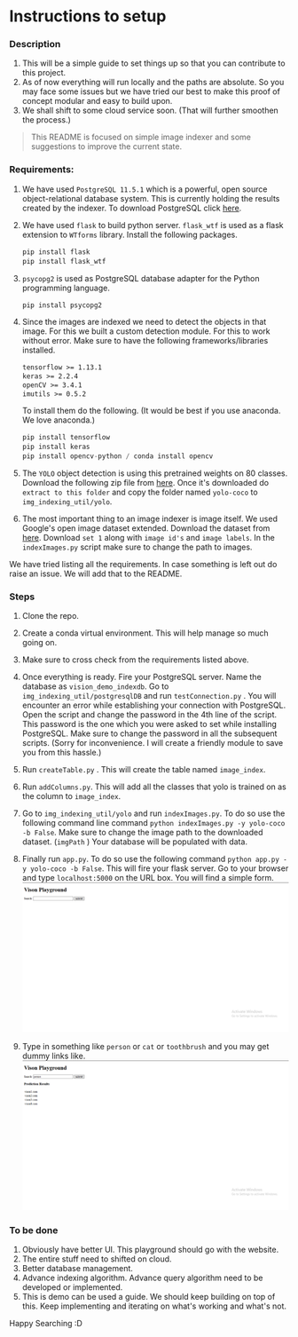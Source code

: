 # Instructions to setup

### Description 

1. This will be a simple guide to set things up so that you can contribute to this project. 
2. As of now everything will run locally and the paths are absolute. So you may face some issues but we have tried our best to make this proof of concept modular and easy to build upon.
3. We shall shift to some cloud service soon. (That will further smoothen the process.)

> This README is focused on simple image indexer and some suggestions to improve the current state. 

### Requirements: 

1. We have used `PostgreSQL 11.5.1` which is a powerful, open source object-relational database system. This is currently holding the results created by the indexer. To download PostgreSQL click [here](https://www.enterprisedb.com/downloads/postgres-postgresql-downloads). 

2. We have used `flask` to build python server. `flask_wtf` is used as a flask extension to `WTforms` library. Install the following packages. 

   ```python
   pip install flask
   pip install flask_wtf
   ```

3. `psycopg2` is used as PostgreSQL database adapter for the Python programming language. 

   ```python
   pip install psycopg2
   ```

4. Since the images are indexed we need to detect the objects in that image. For this we built a custom detection module. For this to work without error. Make sure to have the following frameworks/libraries installed. 

   ```
   tensorflow >= 1.13.1
   keras >= 2.2.4
   openCV >= 3.4.1
   imutils >= 0.5.2
   ```

   To install them do the following. (It would be best if you use anaconda. We love anaconda.)

   ```python
   pip install tensorflow
   pip install keras
   pip install opencv-python / conda install opencv
   ```

5. The `YOLO` object detection is using this pretrained weights on 80 classes. Download the following zip file from [here](https://drive.google.com/file/d/1lgA32mpDNcbkPxpE8ISJugAAdStx9JkV/view?usp=sharing).  Once it's downloaded do `extract to this folder`  and copy the folder named `yolo-coco` to `img_indexing_util/yolo`. 

6. The most important thing to an image indexer is image itself. We used Google's open image dataset extended. Download the dataset from [here](https://storage.googleapis.com/openimages/web/extended.html). Download `set 1` along with `image id's` and `image labels`. In the `indexImages.py` script make sure to change the path to images. 

We have tried listing all the requirements. In case something is left out do raise an issue. We will add that to the README. 

### Steps

1. Clone the repo. 
2. Create a conda virtual environment. This will help manage so much going on. 
3. Make sure to cross check from the requirements listed above. 
4. Once everything is ready. Fire your PostgreSQL server. Name the database as `vision_demo_indexdb`. Go to `img_indexing_util/postgresqlDB` and run `testConnection.py` . You will encounter an error while establishing your connection with PostgreSQL. Open the script and change the password in the 4th line of the script. This password is the one which you were asked to set while installing PostgreSQL. Make sure to change the password in all the subsequent scripts. (Sorry for inconvenience. I will create a friendly module to save you from this hassle.)
5. Run `createTable.py` . This will create the table named `image_index`. 
6. Run `addColumns.py`. This will add all the classes that yolo is trained on as the column to `image_index`.
7. Go to `img_indexing_util/yolo` and run `indexImages.py`. To do so use the following command line command `python indexImages.py -y yolo-coco -b False`. Make sure to change the image path to the downloaded dataset. (`imgPath` ) Your database will be populated with data. 
8. Finally run `app.py`. To do so use the following command `python app.py -y yolo-coco -b False`. This will fire your flask server. Go to your browser and type `localhost:5000` on the URL box. You will find a simple form. ![](yolo/images/index.png)

9. Type in something like `person` or `cat` or `toothbrush` and you may get dummy links like. ![](yolo/images/search.png)

### To be done

1. Obviously have better UI. This playground should go with the website. 
2. The entire stuff need to shifted on cloud. 
3. Better database management.
4. Advance indexing algorithm. Advance query algorithm need to be developed or implemented. 
5. This is demo can be used a guide. We should keep building on top of this. Keep implementing and iterating on what's working and what's not. 

Happy Searching :D
